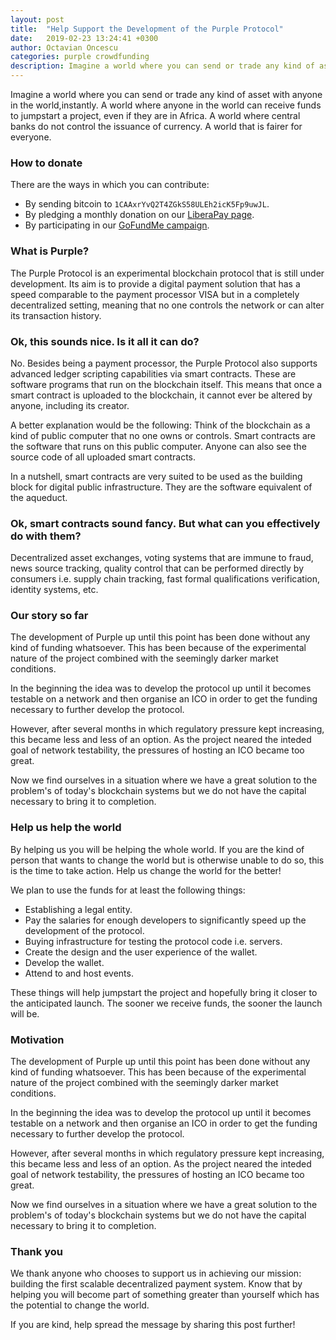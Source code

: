 ```yaml
---
layout: post
title:  "Help Support the Development of the Purple Protocol"
date:   2019-02-23 13:24:41 +0300
author: Octavian Oncescu
categories: purple crowdfunding
description: Imagine a world where you can send or trade any kind of asset with anyone in the world, instantly...
---
```


Imagine a world where you can send or trade any kind of asset with anyone in the world,instantly. A world where anyone in the world can receive funds to jumpstart a project, even if they are in Africa. A world where central banks do not control the issuance of currency. A world that is fairer for everyone.

### How to donate
There are the ways in which you can contribute:
* By sending bitcoin to `1CAAxrYvQ2T4ZGkS58ULEh2icK5Fp9uwJL`. 
* By pledging a monthly donation on our [LiberaPay page](https://liberapay.com/octavonce/).
* By participating in our [GoFundMe campaign][gofundme].

[gofundme]: https://www.gofundme.com/purple-crowdfunding&rcid=r01-1550937453-ce58069be2734715&pc=ot_co_campmgmt_w

### What is Purple?
The Purple Protocol is an experimental blockchain protocol that is still under development. Its aim is to provide a digital payment solution that has a speed comparable to the payment processor VISA but in a completely decentralized setting, meaning that no one controls the network or can alter its transaction history. 

### Ok, this sounds nice. Is it all it can do?
No. Besides being a payment processor, the Purple Protocol also supports advanced ledger scripting capabilities via smart contracts. These are software programs that run on the blockchain itself. This means that once a smart contract is uploaded to the blockchain, it cannot ever be altered by anyone, including its creator. 

A better explanation would be the following: Think of the blockchain as a kind of public computer that no one owns or controls. Smart contracts are the software that runs on this public computer. Anyone can also see the source code of all uploaded smart contracts. 

In a nutshell, smart contracts are very suited to be used as the building block for digital public infrastructure. They are the software equivalent of the aqueduct.

### Ok, smart contracts sound fancy. But what can you effectively do with them?
Decentralized asset exchanges, voting systems that are immune to fraud, news source tracking, quality control that can be performed directly by consumers i.e. supply chain tracking, fast formal qualifications verification, identity systems, etc.

### Our story so far
The development of Purple up until this point has been done without any kind of funding whatsoever. This has been because of the experimental nature of the project combined with the seemingly darker market conditions.

In the beginning the idea was to develop the protocol up until it becomes testable on a network and then organise an ICO in order to get the funding necessary to further develop the protocol.

However, after several months in which regulatory pressure kept increasing, this became less and less of an option. As the project neared the inteded goal of network testability, the pressures of hosting an ICO became too great. 

Now we find ourselves in a situation where we have a great solution to the problem's of today's blockchain systems but we do not have the capital necessary to bring it to completion.

### Help us help the world
By helping us you will be helping the whole world. If you are the kind of person that wants to change the world but is otherwise unable to do so, this is the time to take action. Help us change the world for the better! 

We plan to use the funds for at least the following things:
- Establishing a legal entity.
- Pay the salaries for enough developers to significantly speed up the development of the protocol.
- Buying infrastructure for testing the protocol code i.e. servers.
- Create the design and the user experience of the wallet.
- Develop the wallet.
- Attend to and host events.

These things will help jumpstart the project and hopefully bring it closer to the anticipated launch. The sooner we receive funds, the sooner the launch will be.

### Motivation
The development of Purple up until this point has been done without any kind of funding whatsoever. This has been because of the experimental nature of the project combined with the seemingly darker market conditions.

In the beginning the idea was to develop the protocol up until it becomes testable on a network and then organise an ICO in order to get the funding necessary to further develop the protocol.

However, after several months in which regulatory pressure kept increasing, this became less and less of an option. As the project neared the inteded goal of network testability, the pressures of hosting an ICO became too great. 

Now we find ourselves in a situation where we have a great solution to the problem's of today's blockchain systems but we do not have the capital necessary to bring it to completion.

### Thank you
We thank anyone who chooses to support us in achieving our mission: building the first scalable decentralized payment system. Know that by helping you will become part of something greater than yourself which has the potential to change the world.

If you are kind, help spread the message by sharing this post further!